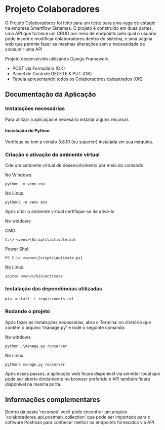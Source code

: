 
# Projeto Colaboradores

O Projeto Colaboradores foi feito para um teste para uma vaga de estágio na empresa Smartflow Sistemas. O projeto é construído em duas partes, uma API que fornece um CRUD por meio de endpoints pelo qual o usuário pode inserir e modificar colaboradores dentro do sistema, e uma página web que permite fazer as mesmas alterações sem a necessidade de consumir uma API

Projeto desenvolvido utilizando Django Framework

* POST via Formulário (OK)
* Painel de Controle DELETE & PUT (OK)
* Tabela apresentando todos os Colaboradores cadastrados (OK)


## Documentação da Aplicação

### Instalações necessárias
Para utilizar a aplicação é necesário instalar alguns recursos

#### Instalação do Python

Verifique se tem a versão 3.8.10 (ou superior) instalada em sua máquina.

### Criação e ativação do ambiente virtual

Crie um ambiente virtual de desenvolvimento por meio do comando

No Windows:
```http
python -m venv env
```
No Linux:
```http
python3 -m venv env
```

Após criar o ambiente virtual certifique-se de ativá-lo

No windows:

CMD:
```http
C:\> <venv>\Scripts\activate.bat
```

Power Shel:

```http
PS C:\> <venv>\Scripts\Activate.ps1
```

No Linux:

```http
source <venv>/bin/activate
```

### Instalação das dependências utilizadas

```http
pip install -r requirements.txt
```

### Rodando o projeto

Após fazer as instalações necessárias, abra o Terminal no diretório que contém o arquivo 'manage.py' e rode o seguinte comando:

No windows:
```http
python .\manage.py runserver
```
No Linux

```http
python3 manage.py runserver
```

Após esses passos, a aplicação web ficará disponível via servidor local que pode ser aberto diretamente no browser preferido e API também ficara disponível na mesma porta.
## Informações complementares

Dentro da pasta 'recursos' você pode encontrar um arquivo 'colaboradores_api.postman_collection' que pode ser importado para o software Postman para conhecer melhor os endpoints fornecidos via API.


